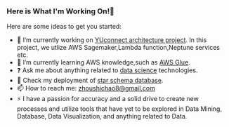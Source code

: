 ### Here is What I'm Working On!👋


Here are some ideas to get you started:

- 🔭 I’m currently working on [YUconnect architecture project](https://github.com/sczhou0705/IA-FinalProject-YUconnect). In this project, we utlize AWS Sagemaker,Lambda function,Neptune services etc.
- 🌱 I’m currently learning AWS knowledge,such as [AWS Glue](https://github.com/sczhou0705/ETL-aws).
- ❓ Ask me about anything related to [data science](https://github.com/sczhou0705/Data-Science-projects) technologies.
- 🚀 Check my deployment of [star schema database](https://github.com/sczhou0705/star-schema-database).
- 📫 How to reach me: zhoushichao8@gmail.com
- ⚡ I have a passion for accuracy and a solid drive to create new processes and utilize tools that have yet to be explored in Data Mining, Database, Data Visualization, and anything related to Data.
